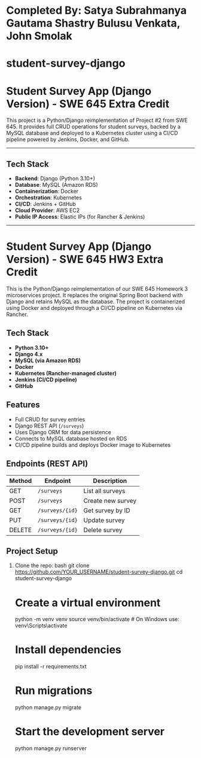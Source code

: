 # Completed By: Satya Subrahmanya Gautama Shastry Bulusu Venkata, John Smolak

# student-survey-django

# Student Survey App (Django Version) - SWE 645 Extra Credit

This project is a Python/Django reimplementation of Project #2 from SWE 645. It provides full CRUD operations for student surveys, backed by a MySQL database and deployed to a Kubernetes cluster using a CI/CD pipeline powered by Jenkins, Docker, and GitHub.

---

## Tech Stack

- **Backend**: Django (Python 3.10+)
- **Database**: MySQL (Amazon RDS)
- **Containerization**: Docker
- **Orchestration**: Kubernetes
- **CI/CD**: Jenkins + GitHub
- **Cloud Provider**: AWS EC2
- **Public IP Access**: Elastic IPs (for Rancher & Jenkins)

---

# Student Survey App (Django Version) - SWE 645 HW3 Extra Credit

This is the Python/Django reimplementation of our SWE 645 Homework 3 microservices project. It replaces the original Spring Boot backend with Django and retains MySQL as the database. The project is containerized using Docker and deployed through a CI/CD pipeline on Kubernetes via Rancher.

## Tech Stack
- **Python 3.10+**
- **Django 4.x**
- **MySQL (via Amazon RDS)**
- **Docker**
- **Kubernetes (Rancher-managed cluster)**
- **Jenkins (CI/CD pipeline)**
- **GitHub**

## Features
- Full CRUD for survey entries
- Django REST API (`/surveys`)
- Uses Django ORM for data persistence
- Connects to MySQL database hosted on RDS
- CI/CD pipeline builds and deploys Docker image to Kubernetes

## Endpoints (REST API)
| Method | Endpoint         | Description              |
|--------|------------------|--------------------------|
| GET    | `/surveys`       | List all surveys         |
| POST   | `/surveys`       | Create new survey        |
| GET    | `/surveys/{id}`  | Get survey by ID         |
| PUT    | `/surveys/{id}`  | Update survey            |
| DELETE | `/surveys/{id}`  | Delete survey            |

## Project Setup

1. Clone the repo:
   bash
   git clone https://github.com/YOUR_USERNAME/student-survey-django.git
   cd student-survey-django

   # Create a virtual environment
   python -m venv venv
   source venv/bin/activate  # On Windows use: venv\Scripts\activate
   
   # Install dependencies
   pip install -r requirements.txt
   
   # Run migrations
   python manage.py migrate
   
   # Start the development server
   python manage.py runserver
